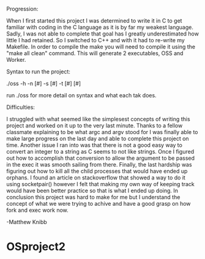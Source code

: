 Progression:

When I first started this project I was determined to write it in C to get familiar with coding in the C language as it is by far
my weakest language. Sadly, I was not able to complete that goal has I greatly underestimated how little I had retained. So I switched to C++ and with it had to re-write my Makefile. In order to compile the make you will need to compile it using the "make all clean" command. This will generate 2 executables, OSS and Worker.

Syntax to run the project:

./oss -h -n [#] -s [#] -t [#] [#]

run ./oss for more detail on syntax and what each tak does.

Difficulties:

I struggled with what seemed like the simplesest concepts of writing this project and worked on it up to the very last minute. Thanks to a fellow classmate explaining to be what argc and argv stood for I was finally able to make large progress on the last day and able to complete this project on time. Another issue I ran into was that there is not a good easy way to convert an integer to a string as C seems to not like strings. Once I figured out how to accomplish that conversion to allow the argument to be passed in the exec it was smooth sailing from there. Finally, the last hardship was figuring out how to kill all the child processes that would have ended up orphans. I found an article on stackoverflow that showed a way to do it using socketpair() however I felt that making my own way of keeping track would have been better practice so that is what I ended up doing. In conclusion this project was hard to make for me but I understand the concept of what we were trying to achive and have a good grasp on how fork and exec work now.

-Matthew Knibb
# OSproject2

